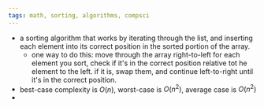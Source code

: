 ```yaml
---
tags: math, sorting, algorithms, compsci
---
```


- a sorting algorithm that works by iterating through the list, and inserting each element into its correct position in the sorted portion of the array.
	- one way to do this: move through the array right-to-left for each element you sort, check if it's in the correct position relative tot he element to the left. if it is, swap them, and continue left-to-right until it's in the correct position.
- best-case complexity is $O(n)$, worst-case is $O(n^2)$, average case is $O(n^2)$
-